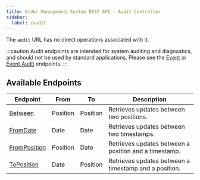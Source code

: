 ```yaml
---
title: Order Management System REST API - Audit Controller
sidebar:
  label: /audit
---
```


The `audit` URL has no direct operations associated with it.

:::caution
Audit endpoints are intended for system auditing and diagnostics, and should not be used by standard applications. Please see the [Event](../../event/) or [Event Audit](../../eventaudit/) endpoints.
:::

## Available Endpoints

| Endpoint                        | From     | To       | Description |
|---------------------------------|----------|----------|-------------|
| [Between](./between/)           | Position | Position | Retrieves updates between two positions. |
| [FromDate](./fromdate/)         | Date     | Date     | Retrieves updates between two timestamps. |
| [FromPosition](./fromposition/) | Position | Date     | Retrieves updates between a position and a timestamp. |
| [ToPosition](./toposition/)     | Date     | Position | Retrieves updates between a timestamp and a position. |
